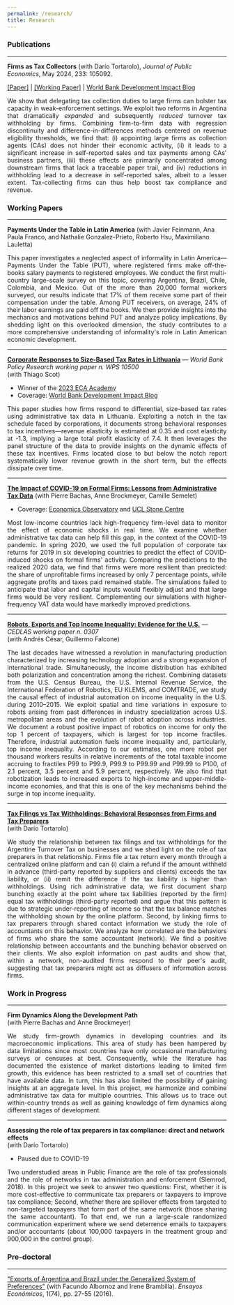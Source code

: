 ```yaml
---
permalink: /research/
title: Research
---
```


### Publications

---
**Firms as Tax Collectors**
(with Darío Tortarolo), *Journal of Public Economics*, May 2024, 233: 105092.

[[Paper]](https://doi.org/10.1016/j.jpubeco.2024.105092) | [[Working Paper]](https://ifs.org.uk/publications/firms-tax-collectors) | [World Bank Development Impact Blog](https://blogs.worldbank.org/impactevaluations/improving-tax-administration-and-compliance-appointing-firms-withholding-agents)
 <!-- | [[Slides]]()  -->

<p align="justify">We show that delegating tax collection duties to large firms can bolster tax capacity in weak-enforcement settings. We exploit two reforms in Argentina that dramatically <em>expanded</em> and subsequently <em>reduced</em> turnover tax withholding by firms. Combining firm-to-firm data with regression discontinuity and difference-in-differences methods centered on revenue eligibility thresholds, we find that: (i) appointing large firms as collection agents (CAs) does not hinder their economic activity, (ii) it leads to a significant increase in self-reported sales and tax payments among CAs' business partners, (iii) these effects are primarily concentrated among downstream firms that lack a traceable paper trail, and (iv) reductions in withholding lead to a decrease in self-reported sales, albeit to a lesser extent. Tax-collecting firms can thus help boost tax compliance and revenue.</p>

<!--

<div style="display: flex;">
    <div style="flex: 1;">
        <img src="/images/collection-agents.png" alt="Image" style="height: 300px;">
    </div>
    <div style="flex: 1;">
        <p align="justify">We show that delegating tax collection duties to large firms can bolster tax capacity in weak-enforcement settings. We exploit two reforms in Argentina that dramatically <em>expanded</em> and subsequently <em>reduced</em> turnover tax withholding by firms. Combining firm-to-firm data with regression discontinuity and difference-in-differences methods centered on revenue eligibility thresholds, we find that: (i) appointing large firms as collection agents (CAs) does not hinder their economic activity, (ii) it leads to a significant increase in self-reported sales and tax payments among CAs' business partners, (iii) these effects are primarily concentrated among downstream firms that lack a traceable paper trail, and (iv) reductions in withholding lead to a decrease in self-reported sales, albeit to a lesser extent. Tax-collecting firms can thus help boost tax compliance and revenue.</p>
    </div>
</div>

<details>
  <summary>Abstract</summary>
  We show that delegating tax collection duties to large firms can bolster tax capacity in weak-enforcement settings. We exploit two reforms in Argentina that dramatically <em>expanded</em> and subsequently <em>reduced</em> turnover tax withholding by firms. Combining firm-to-firm data with regression discontinuity and difference-in-differences methods centered on revenue eligibility thresholds, we find that: (i) appointing large firms as collection agents (CAs) does not hinder their economic activity, (ii) it leads to a significant increase in self-reported sales and tax payments among CAs' business partners, (iii) these effects are primarily concentrated among downstream firms that lack a traceable paper trail, and (iv) reductions in withholding lead to a decrease in self-reported sales, albeit to a lesser extent. Tax-collecting firms can thus help boost tax compliance and revenue.
</details>
-->

### Working Papers

---
**Payments Under the Table in Latin America**
(with Javier Feinmann, Ana Paula Franco, and Nathalie Gonzalez-Prieto, Roberto Hsu, Maximiliano Lauletta)

<p align="justify">This paper investigates a neglected aspect of informality in Latin America—Payments Under the Table (PUT), where registered firms make off-the-books salary payments to registered employees. We conduct the first multi-country large-scale survey on this topic, covering Argentina, Brazil, Chile, Colombia, and Mexico. Out of the more than 20,000 formal workers surveyed, our results indicate that 17% of them receive some part of their compensation under the table. Among PUT receivers, on average, 24% of their labor earnings are paid off the books. We then provide insights into the mechanics and motivations behind PUT and analyze policy implications. By shedding light on this overlooked dimension, the study contributes to a more comprehensive understanding of informality's role in Latin American economic development.</p>

---
**[Corporate Responses to Size-Based Tax Rates in Lithuania](https://documents.worldbank.org/en/publication/documents-reports/documentdetail/099313106262317603/idu0e3c1b6c300a6c045390bb860c3c2931a384f)** — *World Bank Policy Research working paper n. WPS 10500*  
(with Thiago Scot)

- Winner of the [2023 ECA Academy](https://www.worldbank.org/en/region/eca/brief/ecace-academy)
- Coverage: [World Bank Development Impact Blog](https://blogs.worldbank.org/developmenttalk/burden-complexity-understanding-challenges-lithuanias-tax-system)

<p align="justify">This paper studies how firms respond to differential, size-based tax rates using administrative tax data in Lithuania. Exploiting a notch in the tax schedule faced by corporations, it documents strong behavioral responses to tax incentives—revenue elasticity is estimated at 0.35 and cost elasticity at -1.3, implying a large total profit elasticity of 7.4. It then leverages the panel structure of the data to provide insights on the dynamic effects of these tax incentives. Firms located close to but below the notch report systematically lower revenue growth in the short term, but the effects dissipate over time.</p>

---
**[The Impact of COVID-19 on Formal Firms: Lessons from Administrative Tax Data](https://pablogarriga.github.io/files/covid19-firm-impacts.pdf)**
(with Pierre Bachas, Anne Brockmeyer, Camille Semelet)

- Coverage: [Economics Observatory](https://www.economicsobservatory.com/how-does-lockdown-affect-firms-developing-countries) and [UCL Stone Centre](https://www.stone-econ.org/research/the-impact-of-covid-19-on-formal-firms-micro-tax-data-simulations-across-countries)

<p align="justify">Most low-income countries lack high-frequency firm-level data to monitor the effect of economic shocks in real time. We examine whether administrative tax data can help fill this gap, in the context of the COVID-19 pandemic. In spring 2020, we used the full population of corporate tax returns for 2019 in six developing countries to predict the effect of COVID-induced shocks on formal firms' activity. Comparing the predictions to the realized 2020 data, we find that firms were more resilient than predicted: the share of unprofitable firms increased by only 7 percentage points, while aggregate profits and taxes paid remained stable. The simulations failed to anticipate that labor and capital inputs would flexibly adjust and that large firms would be very resilient. Complementing our simulations with higher-frequency VAT data would have markedly improved predictions.</p>

---
**[Robots, Exports and Top Income Inequality: Evidence for the U.S.](https://www.cedlas.econo.unlp.edu.ar/wp/en/no-307/)** — *CEDLAS working paper n. 0307*  
(with Andrés César, Guillermo Falcone) 

<p align="justify">The last decades have witnessed a revolution in manufacturing production characterized by increasing technology adoption and a strong expansion of international trade. Simultaneously, the income distribution has exhibited both polarization and concentration among the richest. Combining datasets from the U.S. Census Bureau, the U.S. Internal Revenue Service, the International Federation of Robotics, EU KLEMS, and COMTRADE, we study the causal effect of industrial automation on income inequality in the U.S. during 2010–2015. We exploit spatial and time variations in exposure to robots arising from past differences in industry specialization across U.S. metropolitan areas and the evolution of robot adoption across industries. We document a robust positive impact of robotics on income for only the top 1 percent of taxpayers, which is largest for top income fractiles. Therefore, industrial automation fuels income inequality and, particularly, top income inequality. According to our estimates, one more robot per thousand workers results in relative increments of the total taxable income accruing to fractiles P99 to P99.9, P99.9 to P99.99 and P99.99 to P100, of 2.1 percent, 3.5 percent and 5.9 percent, respectively. We also find that robotization leads to increased exports to high-income and upper-middle-income economies, and that this is one of the key mechanisms behind the surge in top income inequality.</p>

---
**[Tax Filings vs Tax Withholdings: Behavioral Responses from Firms and Tax Preparers](https://pablogarriga.github.io/files/tax-preparers.pdf)**  
(with Darío Tortarolo)  

<p align="justify">We study the relationship between tax filings and tax withholdings for the Argentine Turnover Tax on businesses and we shed light on the role of tax preparers in that relationship. Firms file a tax return every month through a centralized online platform and can (i) claim a refund if the amount withheld in advance (third-party reported by suppliers and clients) exceeds the tax liability, or (ii) remit the difference if the tax liability is higher than withholdings. Using rich administrative data, we first document sharp bunching exactly at the point where tax liabilities (reported by the firm) equal tax withholdings (third-party reported) and argue that this pattern is due to strategic under-reporting of income so that the tax balance matches the withholding shown by the online platform. Second, by linking firms to tax preparers through shared contact information we study the role of accountants on this behavior. We analyze how correlated are the behaviors of firms who share the same accountant (network). We find a positive relationship between accountants and the bunching behavior observed on their clients. We also exploit information on past audits and show that, within a network, non-audited firms respond to their peer's audit, suggesting that tax preparers might act as diffusers of information across firms.</p>

### Work in Progress

---
**Firm Dynamics Along the Development Path**  
(with Pierre Bachas and Anne Brockmeyer)  

<p align="justify">We study firm-growth dynamics in developing countries and its macroeconomic implications. This area of study has been hampered by data limitations since most countries have only occasional manufacturing surveys or censuses at best. Consequently, while the literature has documented the existence of market distortions leading to limited firm growth, this evidence has been restricted to a small set of countries that have available data. In turn, this has also limited the possibility of gaining insights at an aggregate level. In this project, we harmonize and combine administrative tax data for multiple countries. This allows us to trace out within-country trends as well as gaining knowledge of firm dynamics along different stages of development.</p>

---
**Assessing the role of tax preparers in tax compliance: direct and network effects**  
(with Darío Tortarolo)

- Paused due to COVID-19

<p align="justify">Two understudied areas in Public Finance are the role of tax professionals and the role of networks in tax administration and enforcement (Slemrod, 2018). In this project we seek to answer two questions: First, whether it is more cost-effective to communicate tax preparers or taxpayers to improve tax compliance; Second, whether there are spillover effects from targeted to non-targeted taxpayers that form part of the same network (those sharing the same accountant). To that end, we run a large-scale randomized communication experiment where we send deterrence emails to taxpayers and/or accountants (about 100,000 taxpayers in the treatment group and 900,000 in the control group).</p>

### Pre-doctoral

---
["Exports of Argentina and Brazil under the Generalized System of Preferences"](https://pablogarriga.github.io/files/sgp.pdf) (with Facundo Albornoz and Irene Brambilla). *Ensayos Económicos*, 1(74), pp. 27-55 (2016).  

